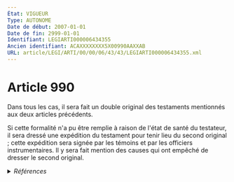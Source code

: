 ```yaml
---
État: VIGUEUR
Type: AUTONOME
Date de début: 2007-01-01
Date de fin: 2999-01-01
Identifiant: LEGIARTI000006434355
Ancien identifiant: ACAXXXXXXXX5X00990AAXXAB
URL: article/LEGI/ARTI/00/00/06/43/43/LEGIARTI000006434355.xml
---
```


<h1>Article 990</h1>

Dans tous les cas, il sera fait un double original des testaments mentionnés aux
deux articles précédents.<br />

Si cette formalité n'a pu être remplie à raison de l'état de santé du testateur,
il sera dressé une expédition du testament pour tenir lieu du second original ;
cette expédition sera signée par les témoins et par les officiers
instrumentaires. Il y sera fait mention des causes qui ont empêché de dresser le
second original.


<details>
  <summary><em>Références</em></summary>

  <h2>Articles faisant référence à l'article</h2>
  
  <ul>
    <li>
      <a href="https://legal.tricoteuses.fr//redirection/LEGIARTI000006284843?vers=git&vers=legifrance">LOI n° 2006-728 du 23 juin 2006 portant réforme des successions et des libéralités - article 9 ENTIEREMENT_MODIF</a> MODIFICATION cible
    </li>
  </ul>
  
  <h2>Références faites par l'article</h2>
  
  <ul>
    <li>
      CODIFICATION source Loi 1803-05-03
    </li>
    <li>
      2006-06-23 MODIFICATION source <a href="https://legal.tricoteuses.fr//redirection/LEGIARTI000006284843?vers=git&vers=legifrance">LOI n° 2006-728 du 23 juin 2006 portant réforme des successions et des libéralités - article 9 ENTIEREMENT_MODIF</a>
    </li>
  </ul>
</details>
